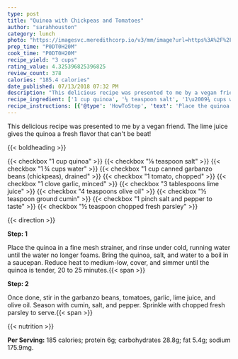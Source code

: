 ```yaml
---
type: post
title: "Quinoa with Chickpeas and Tomatoes"
author: "sarahhouston"
category: lunch
photo: "https://imagesvc.meredithcorp.io/v3/mm/image?url=https%3A%2F%2Fimages.media-allrecipes.com%2Fuserphotos%2F388300.jpg"
prep_time: "P0DT0H20M"
cook_time: "P0DT0H20M"
recipe_yield: "3 cups"
rating_value: 4.325396825396825
review_count: 378
calories: "185.4 calories"
date_published: 07/13/2018 07:32 PM
description: "This delicious recipe was presented to me by a vegan friend.  The lime juice gives the quinoa a fresh flavor that can't be beat!"
recipe_ingredient: ['1 cup quinoa', '⅛ teaspoon salt', '1\u2009¾ cups water', '1 cup canned garbanzo beans (chickpeas), drained', '1 tomato, chopped', '1 clove garlic, minced', '3 tablespoons lime juice', '4 teaspoons olive oil', '½ teaspoon ground cumin', '1 pinch salt and pepper to taste', '½ teaspoon chopped fresh parsley']
recipe_instructions: [{'@type': 'HowToStep', 'text': 'Place the quinoa in a fine mesh strainer, and rinse under cold, running water until the water no longer foams. Bring the quinoa, salt, and water to a boil in a saucepan. Reduce heat to medium-low, cover, and simmer until the quinoa is tender, 20 to 25 minutes.\n'}, {'@type': 'HowToStep', 'text': 'Once done, stir in the garbanzo beans, tomatoes, garlic, lime juice, and olive oil. Season with cumin, salt, and pepper. Sprinkle with chopped fresh parsley to serve.\n'}]
---
```


This delicious recipe was presented to me by a vegan friend.  The lime juice gives the quinoa a fresh flavor that can't be beat! 

{{< boldheading >}}

{{< checkbox "1 cup quinoa" >}}
{{< checkbox "⅛ teaspoon salt" >}}
{{< checkbox "1 ¾ cups water" >}}
{{< checkbox "1 cup canned garbanzo beans (chickpeas), drained" >}}
{{< checkbox "1  tomato, chopped" >}}
{{< checkbox "1 clove garlic, minced" >}}
{{< checkbox "3 tablespoons lime juice" >}}
{{< checkbox "4 teaspoons olive oil" >}}
{{< checkbox "½ teaspoon ground cumin" >}}
{{< checkbox "1 pinch salt and pepper to taste" >}}
{{< checkbox "½ teaspoon chopped fresh parsley" >}}


{{< direction >}}

**Step: 1**

Place the quinoa in a fine mesh strainer, and rinse under cold, running water until the water no longer foams. Bring the quinoa, salt, and water to a boil in a saucepan. Reduce heat to medium-low, cover, and simmer until the quinoa is tender, 20 to 25 minutes.{{< span >}}

**Step: 2**

Once done, stir in the garbanzo beans, tomatoes, garlic, lime juice, and olive oil. Season with cumin, salt, and pepper. Sprinkle with chopped fresh parsley to serve.{{< span >}}

{{< nutrition >}}

**Per Serving:** 185 calories; protein 6g; carbohydrates 28.8g; fat 5.4g; sodium 175.9mg.